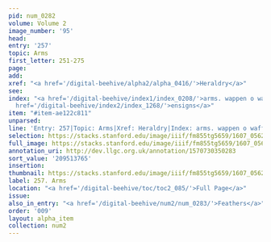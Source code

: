 ```yaml
---
pid: num_0282
volume: Volume 2
image_number: '95'
head:
entry: '257'
topic: Arms
first_letter: 251-275
page:
add:
xref: "<a href='/digital-beehive/alpha2/alpha_0416/'>Heraldry</a>"
see:
index: "<a href='/digital-beehive/index1/index_0208/'>arms. wappen o waffen</a>|<a
  href='/digital-beehive/index2/index_1268/'>ensigns</a>"
item: "#item-ae122c811"
unparsed:
line: 'Entry: 257|Topic: Arms|Xref: Heraldry|Index: arms. wappen o waffen|Index: ensigns|#item-ae122c811'
selection: https://stacks.stanford.edu/image/iiif/fm855tg5659/1607_0562/275,3765,3064,306/full/0/default.jpg
full_image: https://stacks.stanford.edu/image/iiif/fm855tg5659/1607_0562/full/full/0/default.jpg
annotation_uri: http://dev.llgc.org.uk/annotation/1570730350283
sort_value: '209513765'
insertion:
thumbnail: https://stacks.stanford.edu/image/iiif/fm855tg5659/1607_0562/275,3765,600,180/250,/0/default.jpg
label: 257. Arms
location: "<a href='/digital-beehive/toc/toc2_085/'>Full Page</a>"
issue:
also_in_entry: "<a href='/digital-beehive/num2/num_0283/'>Feathers</a>"
order: '009'
layout: alpha_item
collection: num2
---
```

